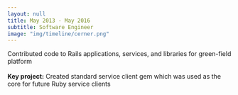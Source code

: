 ```yaml
---
layout: null
title: May 2013 - May 2016
subtitle: Software Engineer
image: "img/timeline/cerner.png"
---
```

Contributed code to Rails applications, services, and libraries for green-field platform
<br/><br/>
**Key project:** Created standard service client gem which was used as the core for future Ruby service clients